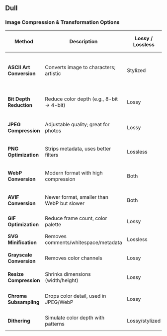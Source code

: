 ## Dull

### Image Compression & Transformation Options

| Method                   | Description                                | Lossy / Lossless | Rough Size Reduction | Suitable for Obsidian Plugin | JS Libraries / Tools                                |
| ------------------------ | ------------------------------------------ | ---------------- | -------------------- | ---------------------------- | --------------------------------------------------- |
| **ASCII Art Conversion** | Converts image to characters; artistic     | Stylized         | 90–99% (text only)   | ✅ Cool extra mode           | `image-to-ascii`, `asciify-image`, `sharp` + custom |
| **Bit Depth Reduction**  | Reduce color depth (e.g., 8-bit → 4-bit)   | Lossy            | 20–50%               | ⚠️ Niche                     | `jimp`, `pngquant`, custom scripts                  |
| **JPEG Compression**     | Adjustable quality; great for photos       | Lossy            | 50–80%               | ✅ Yes                       | `sharp`, `jimp`, `imagemin-mozjpeg`                 |
| **PNG Optimization**     | Strips metadata, uses better filters       | Lossless         | 10–40%               | ✅ Yes                       | `sharp`, `imagemin-pngquant`, `jimp`                |
| **WebP Conversion**      | Modern format with high compression        | Both             | 30–70%               | ✅ Yes                       | `sharp`, `jimp`, `imagemin-webp`                    |
| **AVIF Conversion**      | Newer format, smaller than WebP but slower | Both             | 50–85%               | ⚠️ Experimental              | `sharp` (>=0.27), `squoosh`, `libavif`              |
| **GIF Optimization**     | Reduce frame count, color palette          | Lossy            | 20–50%               | ✅ Yes                       | `gifsicle`, `imagemin-gifsicle`                     |
| **SVG Minification**     | Removes comments/whitespace/metadata       | Lossless         | 10–80%               | ✅ Yes                       | `svgo`, `imagemin-svgo`                             |
| **Grayscale Conversion** | Removes color channels                     | Lossy            | 10–30%               | ✅ Artistic use              | `sharp`, `jimp`, `pureimage`                        |
| **Resize Compression**   | Shrinks dimensions (width/height)          | Lossy            | 30–90% (if large)    | ✅ Yes                       | `sharp`, `jimp`, `canvas`                           |
| **Chroma Subsampling**   | Drops color detail, used in JPEG/WebP      | Lossy            | Up to 30%            | 🔧 Internal setting          | `sharp` (built-in), `imagemin` configs              |
| **Dithering**            | Simulate color depth with patterns         | Lossy/stylized   | ~0% (depends)        | ✅ Optional visual mode      | `jimp`, `ditherjs`, `canvas`                        |
